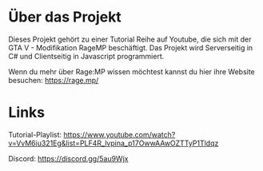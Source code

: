 # Über das Projekt

Dieses Projekt gehört zu einer Tutorial Reihe auf Youtube, die sich mit der GTA V - Modifikation RageMP beschäftigt.
Das Projekt wird Serverseitig in C# und Clientseitig in Javascript programmiert.

Wenn du mehr über Rage:MP wissen möchtest kannst du hier ihre Website besuchen: https://rage.mp/

# Links

Tutorial-Playlist:
https://www.youtube.com/watch?v=VvM6iu321Eg&list=PLF4R_lvpina_p17OwwAAwOZTTyP1Tldqz

Discord: https://discord.gg/5au9Wjx
